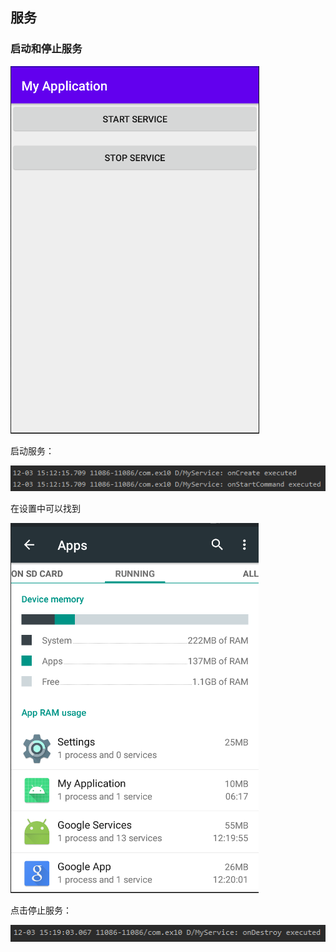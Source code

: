 ## 服务

### 启动和停止服务

![image-20201203231602328](res/image-20201203231602328.png)

启动服务：

![image-20201203231615697](res/image-20201203231615697.png)

在设置中可以找到

![image-20201203231840557](res/image-20201203231840557.png)

点击停止服务：

![image-20201203231925924](res/image-20201203231925924.png)